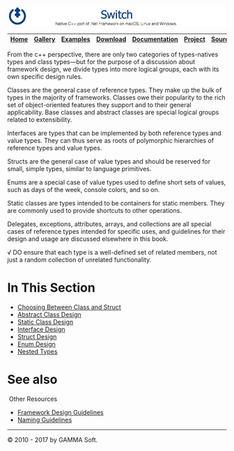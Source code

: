 ![Switch Header](Images/SwitchNativeC++port.png)

| [Home](Home.md) | [Gallery](Gallery.md) | [Examples](Examples.md) | [Download](Download.md) | [Documentation](Documentation.md) | [Project](https://sourceforge.net/projects/switchpro) | [Source](https://github.com/gammasoft71/switch) | [License](License.md) | [Contact](Contact.md) | [GAMMA Soft](https://gammasoft71.wixsite.com/gammasoft) |
|-----------------|-----------------------|-------------------------|-------------------------|-----------------------------------|-------------------------------------------------------|-------------------------------------------------|-----------------------|-----------------------|---------------------------------------------------------|

From the c++ perspective, there are only two categories of types-natives types and class types—but for the purpose of a discussion about framework design, we divide types into more logical groups, each with its own specific design rules.
 
Classes are the general case of reference types. They make up the bulk of types in the majority of frameworks. Classes owe their popularity to the rich set of object-oriented features they support and to their general applicability. Base classes and abstract classes are special logical groups related to extensibility.
 
Interfaces are types that can be implemented by both reference types and value types. They can thus serve as roots of polymorphic hierarchies of reference types and value types.
 
Structs are the general case of value types and should be reserved for small, simple types, similar to language primitives.
 
Enums are a special case of value types used to define short sets of values, such as days of the week, console colors, and so on.
 
Static classes are types intended to be containers for static members. They are commonly used to provide shortcuts to other operations.

Delegates, exceptions, attributes, arrays, and collections are all special cases of reference types intended for specific uses, and guidelines for their design and usage are discussed elsewhere in this book.

√ DO ensure that each type is a well-defined set of related members, not just a random collection of unrelated functionality.

# In This Section

* [Choosing Between Class and Struct](ChoosingBetweenClassAndStruct.md)
* [Abstract Class Design](AbstractClassDesign.md)
* [Static Class Design](StaticClassDesign.md)
* [Interface Design](InterfaceDesign.md)
* [Struct Design](StructDesign.md)
* [Enum Design](EnumDesign.md)
* [Nested Types](NestedTypes.md)

# See also
​
Other Resources

* [Framework Design Guidelines](FrameworkDesignGuidelines.md)
* [Naming Guidelines](NamingGuidelines.md)

______________________________________________________________________________________________

© 2010 - 2017 by GAMMA Soft.
